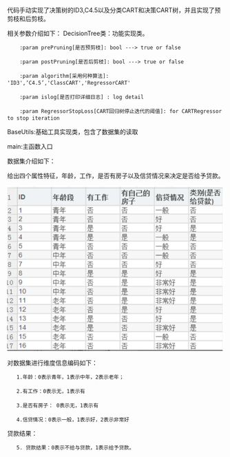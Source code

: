 代码手动实现了决策树的ID3,C4.5以及分类CART和决策CART树，并且实现了预剪枝和后剪枝。

相关参数介绍如下：
DecisionTree类：功能实现类。
        
        :param prePruning[是否预剪枝]: bool ---> true or false
        
        :param postPruning[是否后剪枝]: bool ---> true or false
        
        :param algorithm[采用何种算法]: 'ID3',‘C4.5’,'ClassCART','RegressorCART'
        
        :param islog[是否打印详细日志] : log detail
        
        :param RegressorStopLoss[CART回归树停止迭代的阈值]: for CARTRegressor to stop iteration
        
        
BaseUtils:基础工具实现类，包含了数据集的读取

main:主函数入口

数据集介绍如下：

给出四个属性特征，年龄，工作，是否有房子以及信贷情况来决定是否给予贷款。


![Image text](https://raw.githubusercontent.com/FindTheTruth/Machine-learning/main/DecisionTree/png/1.png)




对数据集进行维度信息编码如下：

       1.年龄：0表示青年，1表示中年，2表示老年；

       2.有工作：0表示无，1表示有

       3.是否有房子： 0表示无，1表示有

       4.信贷情况：0表示一般，1表示好，2表示非常好

贷款结果：

       5. 贷款结果：0表示不给与贷款，1表示给予贷款。
